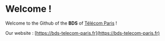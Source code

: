 # Welcome !

Welcome to the Github of the **BDS** of [Télécom Paris](https://www.telecom-paris.fr/) !

Our website : [https://bds-telecom-paris.fr](https://bds-telecom-paris.fr)
